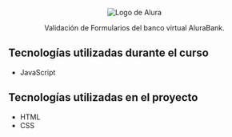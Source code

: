



<p align="center"> <img src="https://github.com/MonicaHillman/aluraplay-requisicoes/blob/main/img/logo.png" alt="Logo de Alura"> </p>
<p align="center">Validación de Formularios del banco virtual AluraBank.</p>

## Tecnologías utilizadas durante el curso
* JavaScript

## Tecnologías utilizadas en el proyecto
* HTML
* CSS
